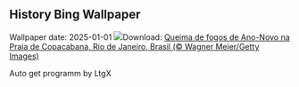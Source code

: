 ## History Bing Wallpaper
Wallpaper date: 2025-01-01
![](https://www.bing.com/th?id=OHR.RioNewYear_PT-BR1238586029_UHD.jpg&w=1000)Download: [Queima de fogos de Ano-Novo na Praia de Copacabana, Rio de Janeiro, Brasil (© Wagner Meier/Getty Images)](https://www.bing.com/th?id=OHR.RioNewYear_PT-BR1238586029_UHD.jpg)

Auto get programm by LtgX
